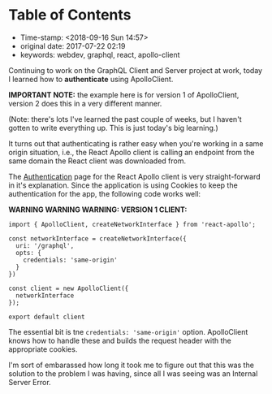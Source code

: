 
# Table of Contents



-   Time-stamp: <span class="timestamp-wrapper"><span class="timestamp">&lt;2018-09-16 Sun 14:57&gt;</span></span>
-   original date: 2017-07-22 02:19
-   keywords: webdev, graphql, react, apollo-client

Continuing to work on the GraphQL Client and Server project at work, today I learned how to **authenticate** using ApolloClient.

**IMPORTANT NOTE:** the example here is for version 1 of ApolloClient, version 2 does this in a very different manner.

(Note: there's lots I've learned the past couple of weeks, but I haven't gotten to write everything up. This is just today's big learning.)

It turns out that authenticating is rather easy when you're working in a same origin situation, i.e., the React Apollo client is calling an endpoint from the same domain the React client was downloaded from.

The [Authentication](http://dev.apollodata.com/react/auth.html) page for the React Apollo client is very straight-forward in it's explanation. Since the application is using Cookies to keep the authentication for the app, the following code works well:

**WARNING WARNING WARNING: VERSION 1 CLIENT:**

    import { ApolloClient, createNetworkInterface } from 'react-apollo';
    
    const networkInterface = createNetworkInterface({
      uri: '/graphql',
      opts: {
        credentials: 'same-origin'
      }
    })
    
    const client = new ApolloClient({
      networkInterface
    });
    
    export default client

The essential bit is tne `credentials: 'same-origin'` option. ApolloClient knows how to handle these and builds the request header with the appropriate cookies.

I'm sort of embarassed how long it took me to figure out that this was the solution to the problem I was having, since all I was seeing was an Internal Server Error.

